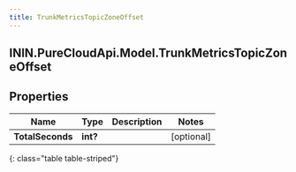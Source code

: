 ```yaml
---
title: TrunkMetricsTopicZoneOffset
---
```

## ININ.PureCloudApi.Model.TrunkMetricsTopicZoneOffset

## Properties

|Name | Type | Description | Notes|
|------------ | ------------- | ------------- | -------------|
| **TotalSeconds** | **int?** |  | [optional] |
{: class="table table-striped"}


